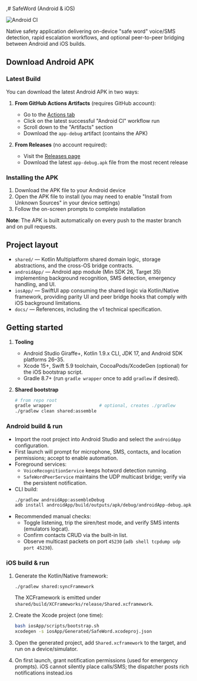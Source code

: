 ,# SafeWord (Android & iOS)

![Android CI](https://github.com/DamienLove/TheSafewordApp/actions/workflows/android.yml/badge.svg)

Native safety application delivering on-device "safe word" voice/SMS detection, rapid escalation workflows, and optional peer-to-peer bridging between Android and iOS builds.

## Download Android APK

### Latest Build

You can download the latest Android APK in two ways:

1. **From GitHub Actions Artifacts** (requires GitHub account):
   - Go to the [Actions tab](https://github.com/DamienLove/TheSafewordApp/actions)
   - Click on the latest successful "Android CI" workflow run
   - Scroll down to the "Artifacts" section
   - Download the `app-debug` artifact (contains the APK)

2. **From Releases** (no account required):
   - Visit the [Releases page](https://github.com/DamienLove/TheSafewordApp/releases)
   - Download the latest `app-debug.apk` file from the most recent release

### Installing the APK

1. Download the APK file to your Android device
2. Open the APK file to install (you may need to enable "Install from Unknown Sources" in your device settings)
3. Follow the on-screen prompts to complete installation

**Note**: The APK is built automatically on every push to the master branch and on pull requests.

## Project layout
- `shared/` — Kotlin Multiplatform shared domain logic, storage abstractions, and the cross-OS bridge contracts.
- `androidApp/` — Android app module (Min SDK 26, Target 35) implementing background recognition, SMS detection, emergency handling, and UI.
- `iosApp/` — SwiftUI app consuming the shared logic via Kotlin/Native framework, providing parity UI and peer bridge hooks that comply with iOS background limitations.
- `docs/` — References, including the v1 technical specification.

## Getting started
1. **Tooling**  
   - Android Studio Giraffe+, Kotlin 1.9.x CLI, JDK 17, and Android SDK platforms 26–35.
   - Xcode 15+, Swift 5.9 toolchain, CocoaPods/XcodeGen (optional) for the iOS bootstrap script.
   - Gradle 8.7+ (run `gradle wrapper` once to add `gradlew` if desired).

2. **Shared bootstrap**
   ```bash
   # from repo root
   gradle wrapper                  # optional, creates ./gradlew
   ./gradlew clean shared:assemble 
   ```

### Android build & run
- Import the root project into Android Studio and select the `androidApp` configuration.
- First launch will prompt for microphone, SMS, contacts, and location permissions; accept to enable automation.
- Foreground services:
  - `VoiceRecognitionService` keeps hotword detection running.
  - `SafeWordPeerService` maintains the UDP multicast bridge; verify via the persistent notification.
- CLI build:
  ```bash
  ./gradlew androidApp:assembleDebug
  adb install androidApp/build/outputs/apk/debug/androidApp-debug.apk
  ```
- Recommended manual checks:
  - Toggle listening, trip the siren/test mode, and verify SMS intents (emulators logcat).
  - Confirm contacts CRUD via the built-in list.
  - Observe multicast packets on port `45230` (`adb shell tcpdump udp port 45230`).

### iOS build & run
1. Generate the Kotlin/Native framework:
   ```bash
   ./gradlew shared:syncFramework
   ```
   The XCFramework is emitted under `shared/build/XCFrameworks/release/Shared.xcframework`.

2. Create the Xcode project (one time):
   ```bash
   bash iosApp/scripts/bootstrap.sh
   xcodegen -s iosApp/Generated/SafeWord.xcodeproj.json
   ```

3. Open the generated project, add `Shared.xcframework` to the target, and run on a device/simulator.

4. On first launch, grant notification permissions (used for emergency prompts). iOS cannot silently place calls/SMS; the dispatcher posts rich notifications instead.ios
